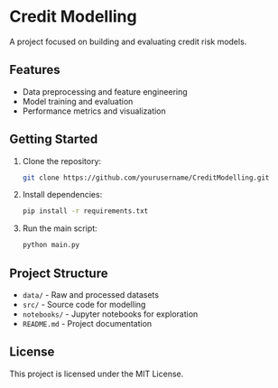 # Credit Modelling

A project focused on building and evaluating credit risk models.

## Features

- Data preprocessing and feature engineering
- Model training and evaluation
- Performance metrics and visualization

## Getting Started

1. Clone the repository:
    ```bash
    git clone https://github.com/yourusername/CreditModelling.git
    ```
2. Install dependencies:
    ```bash
    pip install -r requirements.txt
    ```
3. Run the main script:
    ```bash
    python main.py
    ```

## Project Structure

- `data/` - Raw and processed datasets
- `src/` - Source code for modelling
- `notebooks/` - Jupyter notebooks for exploration
- `README.md` - Project documentation

## License

This project is licensed under the MIT License.